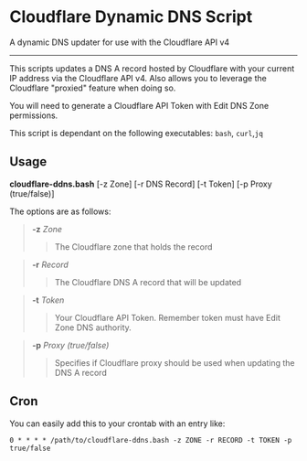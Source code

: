 # Cloudflare Dynamic DNS Script
A dynamic DNS updater for use with the Cloudflare API v4

-----

This scripts updates a DNS A record hosted by Cloudflare with your current IP address via the Cloudflare API v4. Also allows you to leverage the Cloudflare "proxied" feature when doing so.

You will need to generate a Cloudflare API Token with Edit DNS Zone permissions.

This script is dependant on the following executables:
`bash`, `curl`,`jq`

Usage
-----
__cloudflare-ddns.bash__ \[-z Zone\] \[-r DNS Record\] \[-t Token\] \[-p Proxy (true/false)\]

The options are as follows:
>__-z__ *Zone*
>> The Cloudflare zone that holds the record

>__-r__ *Record*
>> The Cloudflare DNS A record that will be updated

>__-t__ *Token*
>> Your Cloudflare API Token. Remember token must have Edit Zone DNS authority.

>__-p__ *Proxy (true/false)*
>> Specifies if Cloudflare proxy should be used when updating the DNS A record

Cron
----
You can easily add this to your crontab with an entry like:
```
0 * * * * /path/to/cloudflare-ddns.bash -z ZONE -r RECORD -t TOKEN -p true/false
```
